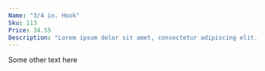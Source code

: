 ```yaml
---
Name: "3/4 in. Hook"
Sku: 113
Price: 34.55
Description: "Lorem ipsum dolor sit amet, consectetur adipiscing elit. Suspendisse vitae nisl pulvinar, eleifend augue in, ultricies purus. Sed rutrum mi a magna ornare feugiat sit amet quis tortor. "
---
```

Some other text here